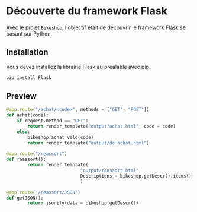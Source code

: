 # Découverte du framework Flask

Avec le projet `Bikeshop`, l'objectif était de découvrir le framework Flask se basant sur Python.

## Installation

Vous devez installez la librairie Flask au préalable avec pip.

```bash
pip install Flask
```

## Preview

```python
@app.route("/achat/<code>", methods = ["GET", "POST"])
def achat(code):
    if request.method == "GET":
        return render_template("output/achat.html", code = code)
    else:
        bikeshop.achat_velo(code)
        return render_template("output/do_achat.html")
    
@app.route("/reassort")
def reassort():
        return render_template(
                            "output/reassort.html",
                            Descriptions = bikeshop.getDescr().items()
                            )

@app.route("/reassort/JSON")
def getJSON():
        return jsonify(data = bikeshop.getDescr())
```

